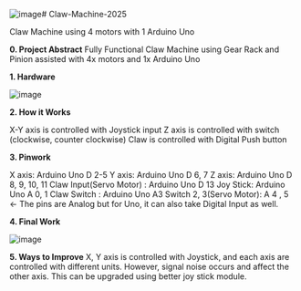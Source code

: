![image](https://github.com/user-attachments/assets/bf6ab06a-7029-41c4-8e80-df50e778fa1d)# Claw-Machine-2025

Claw Machine using 4 motors with 1 Arduino Uno

**0. Project Abstract**
Fully Functional Claw Machine using Gear Rack and Pinion assisted with 4x motors and 1x Arduino Uno

**1. Hardware**

![image](https://github.com/user-attachments/assets/6fba1789-37ae-40ff-80fa-24f6fac1c315)

**2. How it Works**

X-Y axis is controlled with Joystick input
Z axis is controlled with switch (clockwise, counter clockwise)
Claw is controlled with Digital Push button

**3. Pinwork**

X axis: Arduino Uno D 2-5
Y axis: Arduino Uno D 6, 7
Z axis: Arduino Uno D 8, 9, 10, 11
Claw Input(Servo Motor) : Arduino Uno D 13
Joy Stick: Arduino Uno A 0, 1
Claw Switch : Arduino Uno A3
Switch 2, 3(Servo Motor): A 4 , 5 <- The pins are Analog but for Uno, it can also take Digital Input as well.

**4. Final Work**

![image](https://github.com/user-attachments/assets/dc0d535e-0873-4199-abb3-c66167ff16b8)

**5. Ways to Improve**
X, Y axis is controlled with Joystick, and each axis are controlled with different units.
However, signal noise occurs and affect the other axis. This can be upgraded using better joy stick module.
